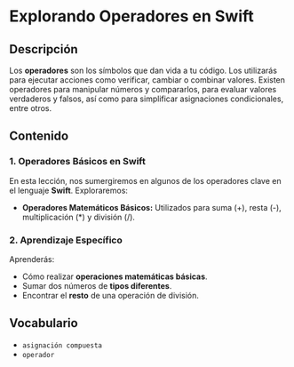 # Explorando Operadores en Swift

## Descripción

Los **operadores** son los símbolos que dan vida a tu código. Los utilizarás para ejecutar acciones como verificar, cambiar o combinar valores. Existen operadores para manipular números y compararlos, para evaluar valores verdaderos y falsos, así como para simplificar asignaciones condicionales, entre otros.

## Contenido

### 1. Operadores Básicos en Swift

En esta lección, nos sumergiremos en algunos de los operadores clave en el lenguaje **Swift**. Exploraremos:

- **Operadores Matemáticos Básicos:** Utilizados para suma (+), resta (-), multiplicación (*) y división (/).
  
### 2. Aprendizaje Específico

Aprenderás:

- Cómo realizar **operaciones matemáticas básicas**.
- Sumar dos números de **tipos diferentes**.
- Encontrar el **resto** de una operación de división.

## Vocabulario
- `asignación compuesta`
- `operador`

